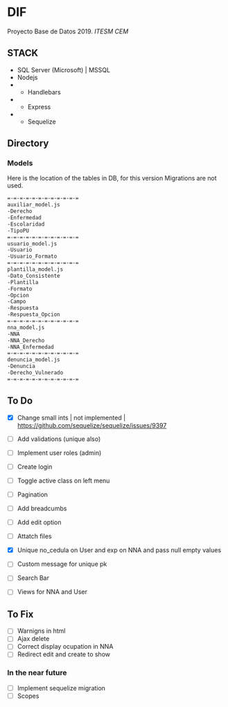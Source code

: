 # DIF

Proyecto Base de Datos 2019.
*ITESM CEM*

## STACK

- SQL Server (Microsoft) | MSSQL
- Nodejs
- - Handlebars
- - Express
- - Sequelize

## Directory

### Models

Here is the location of the tables in DB, for this version Migrations are not used.

```txt
=-=-=-=-=-=-=-=-=-=-=-=
auxiliar_model.js
-Derecho
-Enfermedad
-Escolaridad
-TipoPU
=-=-=-=-=-=-=-=-=-=-=-=
usuario_model.js
-Usuario
-Usuario_Formato
=-=-=-=-=-=-=-=-=-=-=-=
plantilla_model.js
-Dato_Consistente
-Plantilla
-Formato
-Opcion
-Campo
-Respuesta
-Respuesta_Opcion
=-=-=-=-=-=-=-=-=-=-=-=
nna_model.js
-NNA
-NNA_Derecho
-NNA_Enfermedad
=-=-=-=-=-=-=-=-=-=-=-=
denuncia_model.js
-Denuncia
-Derecho_Vulnerado
=-=-=-=-=-=-=-=-=-=-=-=
```

## To Do

* [x] Change small ints | not implemented | https://github.com/sequelize/sequelize/issues/9397
* [ ] Add validations (unique also)
* [ ] Implement user roles (admin)
* [ ] Create login
* [ ] Toggle active class on left menu
* [ ] Pagination
* [ ] Add breadcumbs
* [ ] Add edit option
* [ ] Attatch files
* [x] Unique no_cedula on User and exp on NNA and pass null empty values
* [ ] Custom message for unique pk
* [ ] Search Bar
* [ ] Views for NNA and User


## To Fix

* [ ] Warnigns in html
* [ ] Ajax delete
* [ ] Correct display ocupation in NNA
* [ ] Redirect edit and create to show

### In the near future

* [ ] Implement sequelize migration 
* [ ] Scopes
